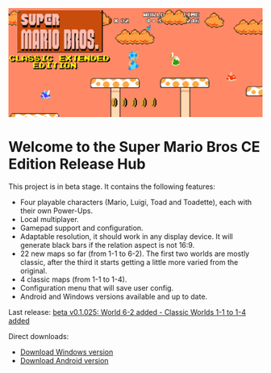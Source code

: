 ![alt text](ReadmeImage.png)

# Welcome to the Super Mario Bros CE Edition Release Hub

This project is in beta stage. It contains the following features:

- Four playable characters (Mario, Luigi, Toad and Toadette), each with their own Power-Ups.
- Local multiplayer.
- Gamepad support and configuration.
- Adaptable resolution, it should work in any display device. It will generate black bars if the relation aspect is not 16:9.
- 22 new maps so far (from 1-1 to 6-2). The first two worlds are mostly classic, after the third it starts getting a little more varied from the original.
- 4 classic maps (from 1-1 to 1-4).
- Configuration menu that will save user config.
- Android and Windows versions available and up to date.

Last release: [beta v0.1.025: World 6-2 added - Classic Worlds 1-1 to 1-4 added](https://github.com/DlukKnight/Super-Mario-Bros-CE-Edition---Public-Releases/releases/tag/v0.1.025-beta)

Direct downloads:
- [Download Windows version](https://github.com/DlukKnight/Super-Mario-Bros-CE-Edition---Public-Releases/releases/download/v0.1.025-beta/Super.Mario.Bros.CE.Edition.Beta.-.Windows.zip)
- [Download Android version](https://github.com/DlukKnight/Super-Mario-Bros-CE-Edition---Public-Releases/releases/download/v0.1.025-beta/Super_Mario_Bros_CE_Edition.Main.apk)
